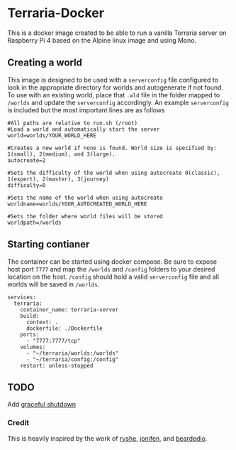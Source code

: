 # Terraria-Docker

This is a docker image created to be able to run a vanilla Terraria server on Raspberry Pi 4 based on the Alpine linux image and using Mono.

## Creating a world
This image is designed to be used with a `serverconfig` file configured to look in the appropriate directory for worlds and autogenerate if not found.  To use with an existing world, place that `.wld` file in the folder mapped to `/worlds` and update the `serverconfig` accordingly.  An example `serverconfig` is included but the most important lines are as follows
```
#All paths are relative to run.sh (/root)
#Load a world and automatically start the server
world=worlds/YOUR_WORLD_HERE

#Creates a new world if none is found. World size is specified by: 1(small), 2(medium), and 3(large).
autocreate=2

#Sets the difficulty of the world when using autocreate 0(classic), 1(expert), 2(master), 3(journey)
difficulty=0

#Sets the name of the world when using autocreate
worldname=worlds/YOUR_AUTOCREATED_WORLD_HERE

#Sets the folder where world files will be stored
worldpath=/worlds
```

## Starting contianer
The container can be started using docker compose.  Be sure to expose host port `7777` and map the `/worlds` and `/config` folders to your desired location on the host.  `/config` should hold a valid `serverconfig` file and all worlds will be saved in `/worlds`.
```
services:
  terraria:
    container_name: terraria-server
    build:
      context: .
      dockerfile: ./Dockerfile
    ports:
      - "7777:7777/tcp"
    volumes:
      - "~/terraria/worlds:/worlds"
      - "~/terraria/config:/config"
    restart: unless-stopped
```
## TODO
Add [graceful shutdown](https://github.com/chrisjoj/terraria/commit/4b69568842afb262d30cca09e71784614820ac40)
### Credit
This is heavily inspired by the work of [ryshe](https://github.com/ryansheehan/terraria), [jonifen](https://github.com/jonifen/terraria-docker-raspberry-pi), and [beardedio](https://github.com/beardedio/terraria).